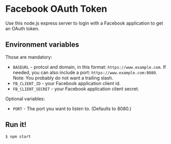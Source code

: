 Facebook OAuth Token
====================

Use this node.js express server to login with a Facebook application to get
an OAuth token.

Environment variables
---------------------

Those are mandatory: 

* `BASEURL` - protcol and domain, in this format: `https://www.example.com`.
  If needed, you can also include a port: `https://www.example.com:8080`.
  Note: You probably do not want a trailing slash.
* `FB_CLIENT_ID` - your Facebook application client id.
* `FB_CLIENT_SECRET` - your Facebook application client secret.

Optional variables:

* `PORT` - The port you want to listen to. (Defaults to 8080.)

Run it!
-------

```
$ npm start
```

